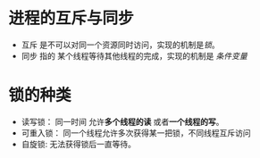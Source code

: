 # 进程的互斥与同步

- 互斥 是不可以对同一个资源同时访问，实现的机制是*锁*。
- 同步 指的 某个线程等待其他线程的完成，实现的机制是 *条件变量*

# 锁的种类

- 读写锁： 同一时间 允许**多个线程的读** 或者**一个线程的写**。
- 可重入锁：  同一个线程允许多次获得某一把锁，不同线程互斥访问
- 自旋锁:  无法获得锁后一直等待。
